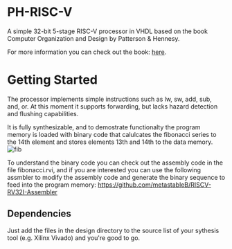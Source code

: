# PH-RISC-V
A simple 32-bit 5-stage RISC-V processor in VHDL based on the book Computer Organization and Design by Patterson &amp; Hennesy.

For more information you can check out the book:
[here](https://www.amazon.com/gp/product/0128122757/ref=dbs_a_def_rwt_bibl_vppi_i2).

# Getting Started

The processor implements simple instructions such as lw, sw, add, sub, and, or. At this moment it supports forwarding, but lacks hazard detection and flushing capabilities.

It is fully synthesizable, and to demostrate functionalty the program memory is loaded with binary code that calulcates the fibonacci series to the 14th element and stores elements 13th and 14th to the data memory. 
![fib](https://user-images.githubusercontent.com/54315689/78827646-b9cd5480-79e3-11ea-9799-987ccbeec5f5.png)

To understand the binary code you can check out the assembly code in the file fibonacci.rvi, and if you are interested you can use the following assmbler to modify the assembly code and generate the binary sequence to feed into the program memory:
https://github.com/metastableB/RISCV-RV32I-Assembler

## Dependencies
Just add the files in the design directory to the source list of your sythesis tool (e.g. Xilinx Vivado) and you're good to go.
